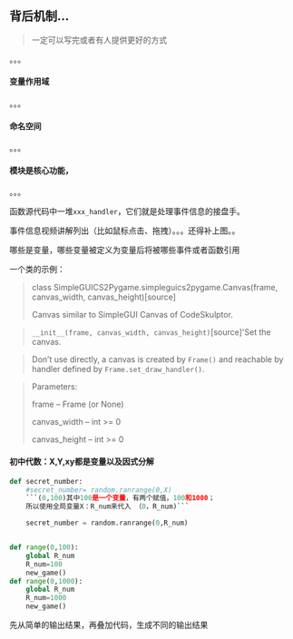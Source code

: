 ## 背后机制...

> 一定可以写完或者有人提供更好的方式

。。。

#### 变量作用域

。。。

#### 命名空间

。。。



#### 模块是核心功能，

。。。



函数源代码中一堆`xxx_handler`，它们就是处理事件信息的接盘手。

事件信息视频讲解列出（比如鼠标点击、拖拽）。。。还得补上图。。



哪些是变量，哪些变量被定义为变量后将被哪些事件或者函数引用

一个类的示例：



> class SimpleGUICS2Pygame.simpleguics2pygame.Canvas(frame, canvas_width, canvas_height)[source]
> 
> Canvas similar to SimpleGUI Canvas of CodeSkulptor.


> `__init__(frame, canvas_width, canvas_height)`[source]'Set the canvas.


> Don’t use directly, a canvas is created by `Frame()` and reachable by handler defined by `Frame.set_draw_handler()`.



> Parameters: 
> 
> frame – Frame (or None)
> 
> canvas_width – int >= 0
> 
> canvas_height – int >= 0

#### 初中代数：X,Y,xy都是变量以及因式分解

``` python
def secret_number:
    #secret_number= random.ranrange(0,X)
    ```(0,100)其中100是一个变量，有两个赋值，100和1000；
    所以使用全局变量X：R_num来代入 （0，R_num)```

    secret_number = random.ranrange(0,R_num)


def range(0,100):
    global R_num
    R_num=100
    new_game()
def range(0,1000):
    global R_num
    R_num=1000
    new_game()

```

先从简单的输出结果，再叠加代码，生成不同的输出结果